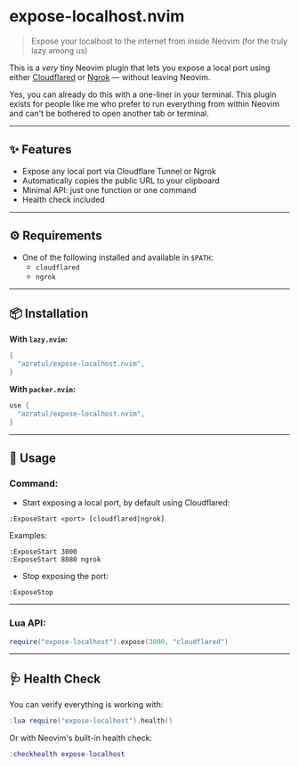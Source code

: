 
# expose-localhost.nvim

> Expose your localhost to the internet from inside Neovim (for the truly lazy among us)

This is a *very* tiny Neovim plugin that lets you expose a local port using either [Cloudflared](https://developers.cloudflare.com/cloudflare-one/connections/connect-apps/) or [Ngrok](https://ngrok.com/) — without leaving Neovim.

Yes, you can already do this with a one-liner in your terminal. This plugin exists for people like me who prefer to run everything from within Neovim and can't be bothered to open another tab or terminal.

---

## ✨ Features

- Expose any local port via Cloudflare Tunnel or Ngrok
- Automatically copies the public URL to your clipboard
- Minimal API: just one function or one command
- Health check included

---

## ⚙ Requirements

- One of the following installed and available in `$PATH`:
  - `cloudflared`
  - `ngrok`

---

## 📦 Installation

**With `lazy.nvim`:**

```lua
{
  "azratul/expose-localhost.nvim",
}
```

**With `packer.nvim`:**

```lua
use {
  "azratul/expose-localhost.nvim",
}
```

---

## 🚀 Usage

### Command:

- Start exposing a local port, by default using Cloudflared:

```vim
:ExposeStart <port> [cloudflared|ngrok]
```

Examples:

```vim
:ExposeStart 3000
:ExposeStart 8080 ngrok
```

- Stop exposing the port:

```vim
:ExposeStop
```

---

### Lua API:

```lua
require("expose-localhost").expose(3000, "cloudflared")
```

---

## 🩺 Health Check

You can verify everything is working with:

```lua
:lua require("expose-localhost").health()
```

Or with Neovim's built-in health check:

```lua
:checkhealth expose-localhost
```

